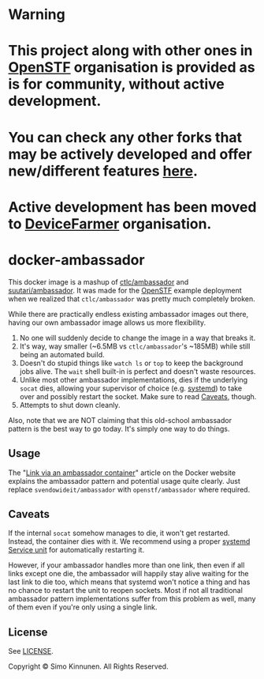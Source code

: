 # Warning

# This project along with other ones in [OpenSTF](https://github.com/openstf) organisation is provided as is for community, without active development.
# You can check any other forks that may be actively developed and offer new/different features [here](https://github.com/openstf/stf/network).
# Active development has been moved to [DeviceFarmer](https://github.com/DeviceFarmer) organisation.

# docker-ambassador

This docker image is a mashup of [ctlc/ambassador](https://github.com/CenturyLinkLabs/ctlc-docker-ambassador) and [suutari/ambassador](https://github.com/suutari/docker-ambassador). It was made for the [OpenSTF](https://github.com/openstf/stf) example deployment when we realized that `ctlc/ambassador` was pretty much completely broken.

While there are practically endless existing ambassador images out there, having our own ambassador image allows us more flexibility.

1. No one will suddenly decide to change the image in a way that breaks it.
2. It's way, way smaller (~6.5MB vs `ctlc/ambassador`'s ~185MB) while still being an automated build.
3. Doesn't do stupid things like `watch ls` or `top` to keep the background jobs alive. The `wait` shell built-in is perfect and doesn't waste resources.
4. Unlike most other ambassador implementations, dies if the underlying `socat` dies, allowing your supervisor of choice (e.g. [systemd](http://www.freedesktop.org/wiki/Software/systemd/)) to take over and possibly restart the socket. Make sure to read [Caveats](#caveats), though.
5. Attempts to shut down cleanly.

Also, note that we are NOT claiming that this old-school ambassador pattern is the best way to go today. It's simply one way to do things.

## Usage

The "[Link via an ambassador container](https://docs.docker.com/articles/ambassador_pattern_linking/)" article on the Docker website explains the ambassador pattern and potential usage quite clearly. Just replace `svendowideit/ambassador` with `openstf/ambassador` where required.

## Caveats

If the internal `socat` somehow manages to die, it won't get restarted. Instead, the container dies with it. We recommend using a proper [systemd Service unit](http://www.freedesktop.org/software/systemd/man/systemd.service.html) for automatically restarting it.

However, if your ambassador handles more than one link, then even if all links except one die, the ambassador will happily stay alive waiting for the last link to die too, which means that systemd won't notice a thing and has no chance to restart the unit to reopen sockets. Most if not all traditional ambassador pattern implementations suffer from this problem as well, many of them even if you're only using a single link.

## License

See [LICENSE](LICENSE).

Copyright © Simo Kinnunen. All Rights Reserved.
